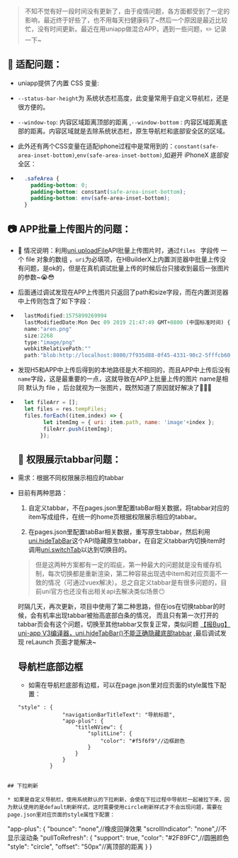 > 不知不觉有好一段时间没有更新了，由于疫情问题，各方面都受到了一定的影响，最近终于好些了，也不用每天扫健康码了~然后一个原因是最近比较忙，没有时间更新。最近在用uniapp做混合APP，遇到一些问题，:pencil2: 记录一下~

## :iphone: 适配问题：

* uniapp提供了内置 CSS 变量:

* ` --status-bar-height `为 系统状态栏高度，此变量常用于自定义导航栏，还是很方便的。

* ` --window-top `: 内容区域距离顶部的距离 ,` --window-bottom ` : 内容区域距离底部的距离。内容区域就是去除系统状态栏，原生导航栏和底部安全区的区域。

* 此外还有两个CSS变量在适配iphone过程中是常用到的：`constant(safe-area-inset-bottom)`,`env(safe-area-inset-bottom)`,如避开 iPhoneX  底部安全区：

* ```css
    .safeArea {  
      padding-bottom: 0;  
      padding-bottom: constant(safe-area-inset-bottom);  
      padding-bottom: env(safe-area-inset-bottom);  
    }  
    ```

## :camera: APP批量上传图片的问题：

* :triangular_flag_on_post: 情况说明：利用[uni.uploadFile](https://uniapp.dcloud.io/api/request/network-file?id=uploadfile)API批量上传图片时，通过` files  ` 字段传 一个 file 对象的数组 ，`uri`为必填项，在HBuilderX上内置浏览器中批量上传没有问题，是ok的，但是在真机调试批量上传的时候后台只接收到最后一张图片的参数~:sob::flushed: 

* 后面通过调试发现在APP上传图片只返回了path和size字段，而在内置浏览器中上传则包含了如下字段：

* ```javascript
    lastModified:1575899269994
    lastModifiedDate:Mon Dec 09 2019 21:47:49 GMT+0800 (中国标准时间) {}
    name:"aren.png"
    size:2268
    type:"image/png"
    webkitRelativePath:""
    path:"blob:http://localhost:8080/7f935d88-0f45-4331-90c2-5fffcb60439b"
    ```

* 发现H5和APP中上传后得到的本地路径是大不相同的，而且APP中上传后没有`name`字段，这是最重要的一点，这就导致在APP上批量上传的图片 name是相同 默认为 file ，后台就视为一张图片，既然知道了原因就好解决了:tada::tada::tada:  

* ```javascript
    let fileArr = [];
    let files = res.tempFiles;
    files.forEach((item,index) => {
          let itemImg = { uri: item.path, name: 'image'+index };
          fileArr.push(itemImg);
         });
    ```

    ## :key: 权限展示tabbar问题：
    
* 需求：根据不同权限展示相应的tabbar
  
* 目前有两种思路：
  
  1. 自定义tabbar，不在pages.json里配置tabBar相关数据，将tabbar对应的item写成组件，在统一的home页根据权限展示相应的tabbar。
  
  2. 在pages.json里配置tabBar相关数据，重写原生tabbar，然后利用[uni.hideTabBar](https://uniapp.dcloud.io/api/ui/tabbar?id=hidetabbar)这个API隐藏原生tabbar，在自定义tabbar内切换item时调用[uni.switchTab](https://uniapp.dcloud.io/api/router?id=switchtab)以达到切换目的。
  
      
  
  >  但是这两种方案都有一定的瑕疵，第一种最大的问题就是没有缓存机制，每次切换都是重新渲染，第二种容易出现选中item和对应页面不一致的情况（可通过vuex解决）。总之自定义tabbar是有很多问题的，目前uni官方也还没有出相关api去解决类似场景:no_mouth:    
  
  ​	时隔几天，再次更新，项目中使用了第二种思路，但在ios在切换tabbar的时候，会有机率出现tabbar被抬高底部白条的情况， 而且只有第一次打开的tabbar页会有这个问题，切换至其他tabbar又恢复正常，类似问题 [【报Bug】uni-app V3编译器，uni.hideTabBar()不能正确隐藏底部tabbar](https://ask.dcloud.net.cn/question/95796)  ,最后调试发现 reLaunch 页面才能解决~
  
  ## 导航栏底部边框
  
  * 如需在导航栏底部有边框，可以在page.json里对应页面的style属性下配置：
  
  ``` 
  "style" : {
                "navigationBarTitleText": "导航标题",
                "app-plus": {
                    "titleNView": {
                        "splitLine": {
                            "color": "#f5f6f9"//边框颜色
                        }
                    }
                }
            }
```

## 下拉刷新

* 如果是自定义导航栏，使用系统默认的下拉刷新，会使在下拉过程中导航栏一起被拉下来，因为默认使用的是default刷新样式，这时需要使用circle刷新样式才不会出现问题，需要在page.json里对应页面的style属性下配置：

```
"app-plus": {
                   "bounce": "none",//橡皮回弹效果
                   "scrollIndicator": "none",//不显示滚动条
                   "pullToRefresh": {
                       "support": true,
                       "color": "#2F89FC",//圆圈颜色
                       "style": "circle",
                       "offset": "50px"//离顶部的距离
                   }
               }
```
